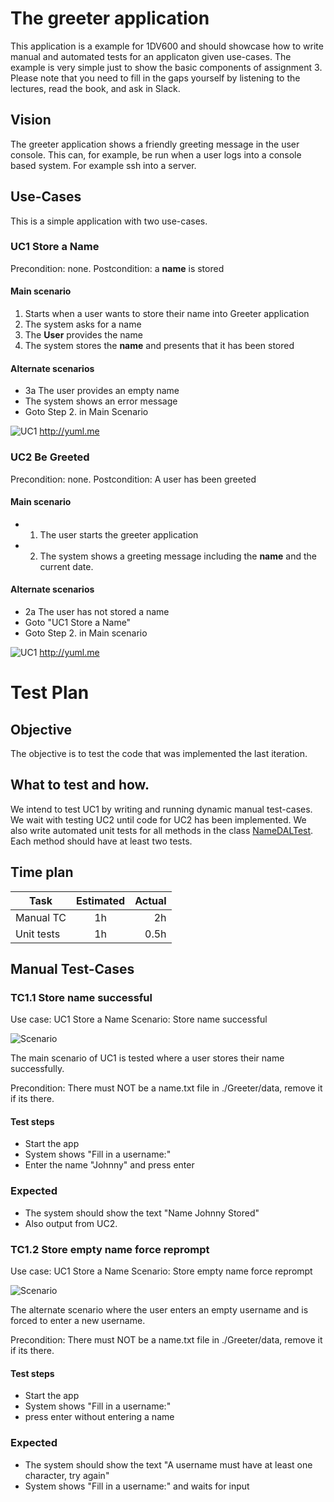 # The greeter application
This application is a example for 1DV600 and should showcase how to write manual and automated tests for an applicaton given use-cases. The example is very simple just to show the basic components of assignment 3. Please note that you need to fill in the gaps yourself by listening to the lectures, read the book, and ask in Slack.

## Vision
The greeter application shows a friendly greeting message in the user console. This can, for example, be run when a user logs into a console based system. For example ssh into a server.

## Use-Cases
This is a simple application with two use-cases.


### UC1 Store a Name
Precondition: none.
Postcondition: a __name__ is stored

#### Main scenario
1. Starts when a user wants to store their name into Greeter application
2. The system asks for a name
3. The __User__ provides the name
4. The system stores the __name__ and presents that it has been stored

#### Alternate scenarios
* 3a The user provides an empty name
 * The system shows an error message
 * Goto Step 2. in Main Scenario

![UC1](http://yuml.me/10e85680.png) http://yuml.me

### UC2 Be Greeted
Precondition: none.
Postcondition: A user has been greeted

#### Main scenario
* 1. The user starts the greeter application
* 2. The system shows a greeting message including the __name__ and the current date.
 
#### Alternate scenarios
* 2a The user has not stored a name
 * Goto "UC1 Store a Name"
 * Goto Step 2. in Main scenario

![UC1](http://yuml.me/df63b63e.png) http://yuml.me


# Test Plan

## Objective
The objective is to test the code that was implemented the last iteration.

## What to test and how.
We intend to test UC1 by writing and running dynamic manual test-cases. We wait with testing UC2 until code for UC2 has been implemented.
We also write automated unit tests for all methods in the class [NameDALTest](https://github.com/dntoll/1dv600/blob/master/Greeter/tests/Greetings/NameDALTest.java). Each method should have at least two tests.

## Time plan

| Task          | Estimated | Actual  |
| ------------- |:---------:| -----:|
| Manual TC     | 1h        | 2h    |
| Unit tests    | 1h        |   0.5h |

## Manual Test-Cases

### TC1.1 Store name successful
Use case: UC1 Store a Name
Scenario: Store name successful

![Scenario](http://yuml.me/567ad1fe.png)

The main scenario of UC1 is tested where a user stores their name successfully. 

Precondition: There must NOT be a name.txt file in ./Greeter/data, remove it if its there.

#### Test steps
* Start the app
* System shows "Fill in a username:"
* Enter the name "Johnny" and press enter

### Expected 
* The system should show the text "Name Johnny Stored" 
* Also output from UC2.

### TC1.2 Store empty name force reprompt
Use case: UC1 Store a Name
Scenario: Store empty name force reprompt

![Scenario](http://yuml.me/ad6e0e55.png)

The alternate scenario where the user enters an empty username and is forced to enter a new username. 

Precondition: There must NOT be a name.txt file in ./Greeter/data, remove it if its there.

#### Test steps
* Start the app
* System shows "Fill in a username:"
* press enter without entering a name

### Expected 
* The system should show the text "A username must have at least one character, try again" 
* System shows "Fill in a username:" and waits for input

